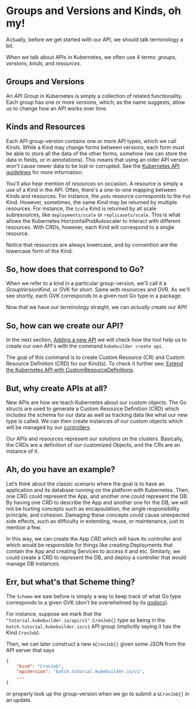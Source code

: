 # Groups and Versions and Kinds, oh my!

Actually, before we get started with our API, we should talk terminology
a bit.

When we talk about APIs in Kubernetes, we often use 4 terms: *groups*,
*versions*, *kinds*, and *resources*.

## Groups and Versions

An *API Group* in Kubernetes is simply a collection of related
functionality.  Each group has one or more *versions*, which, as the name
suggests, allow us to change how an API works over time.

## Kinds and Resources

Each API group-version contains one or more API types, which we call
*Kinds*.  While a Kind may change forms between versions, each form must
be able to store all the data of the other forms, somehow (we can store
the data in fields, or in annotations).  This means that using an older
API version won't cause newer data to be lost or corrupted.  See the
[Kubernetes API
guidelines](https://git.k8s.io/community/contributors/devel/sig-architecture/api-conventions.md)
for more information.

You'll also hear mention of *resources* on occasion.  A resource is simply
a use of a Kind in the API.  Often, there's a one-to-one mapping between
Kinds and resources.  For instance, the `pods` resource corresponds to the
`Pod` Kind.  However, sometimes, the same Kind may be returned by multiple
resources.  For instance, the `Scale` Kind is returned by all scale
subresources, like `deployments/scale` or `replicasets/scale`.  This is
what allows the Kubernetes HorizontalPodAutoscaler to interact with
different resources.  With CRDs, however, each Kind will correspond to
a single resource.

Notice that resources are always lowercase, and by convention are the
lowercase form of the Kind.

## So, how does that correspond to Go?

When we refer to a kind in a particular group-version, we'll call it
a *GroupVersionKind*, or GVK for short.  Same with resources and GVR. As
we'll see shortly, each GVK corresponds to a given root Go type in
a package.

Now that we have our terminology straight, we can *actually* create our
API!

## So, how can we create our API?

In the next section, [Adding a new API](../cronjob-tutorial/new-api.html) we will check how the tool help us to create our own API's with the command `kubebuilder create api`.

The goal of this command is to create Custom Resource (CR) and Custom Resource Definition (CRD) for our Kind(s). To check it further see; [Extend the Kubernetes API with CustomResourceDefinitions][kubernetes-extend-api].

## But, why create APIs at all?

New APIs are how we teach Kubernetes about our custom objects. The Go structs are used to generate a Custom Resource Definition (CRD) which includes the schema for our data as well as tracking data like what our new type is called. We can then create instances of our custom objects which will be managed by our [controllers][controllers].

Our APIs and resources represent our solutions on the clusters. Basically, the CRDs are a definition of our customized Objects, and the CRs are an instance of it.

## Ah, do you have an example? 

Let’s think about the classic scenario where the goal is to have an application and its database running on the platform with Kubernetes. Then, one CRD could represent the App, and another one could represent the DB. By having one CRD to describe the App and another one for the DB, we will not be hurting concepts such as encapsulation, the single responsibility principle, and cohesion. Damaging these concepts could cause unexpected side effects, such as difficulty in extending, reuse, or maintenance, just to mention a few.

In this way, we can create the App CRD which will have its controller and which would be responsible for things like creating Deployments that contain the App and creating Services to access it and etc. Similarly, we could create a CRD to represent the DB, and deploy a controller that would manage DB instances.

## Err, but what's that Scheme thing?

The `Scheme` we saw before is simply a way to keep track of what Go type
corresponds to a given GVK (don't be overwhelmed by its
[godocs](https://pkg.go.dev/k8s.io/apimachinery/pkg/runtime?tab=doc#Scheme)).

For instance, suppose we mark that the
`"tutorial.kubebuilder.io/api/v1".CronJob{}` type as being in the
`batch.tutorial.kubebuilder.io/v1` API group (implicitly saying it has the
Kind `CronJob`).

Then, we can later construct a new `&CronJob{}` given some JSON from the
API server that says

```json
{
    "kind": "CronJob",
    "apiVersion": "batch.tutorial.kubebuilder.io/v1",
    ...
}
```

or properly look up the group-version when we go to submit a `&CronJob{}`
in an update.

[kubernetes-extend-api]: https://kubernetes.io/docs/tasks/extend-kubernetes/custom-resources/custom-resource-definitions/
[controllers]: ../cronjob-tutorial/controller-overview.md
